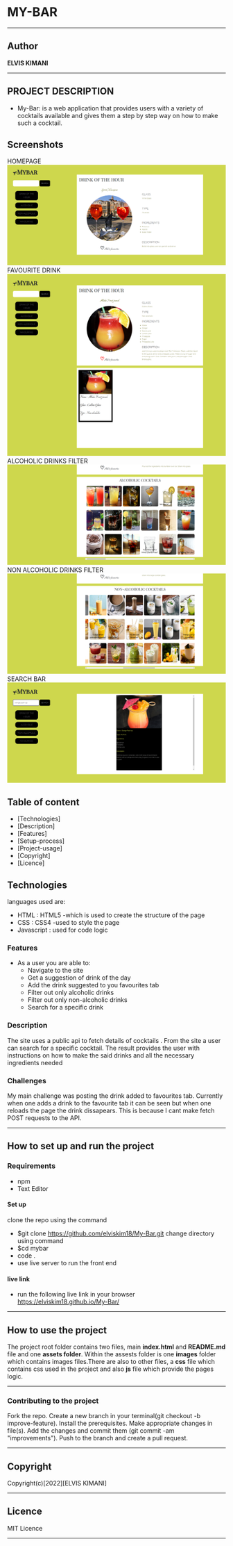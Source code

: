 # MY-BAR


***
## Author 

**ELVIS KIMANI**
***

## PROJECT DESCRIPTION
- My-Bar: is a web application that provides users with a variety of cocktails available and gives them a step by step way on how to make such a cocktail.


## Screenshots
HOMEPAGE
![image](/Assets/images/homepage.png)
FAVOURITE DRINK
![image](/Assets/images/favourite.png)
ALCOHOLIC DRINKS FILTER
![image](/Assets/images/alcoholic%20drinks.png)
NON ALCOHOLIC DRINKS FILTER
![image](/Assets/images/nonalcoholic%20drinks.png)
SEARCH BAR
![image](/Assets/images/searchbar.png)

## Table of content
- [Technologies]
- [Description]
- [Features]
- [Setup-process]
- [Project-usage]
- [Copyright]
- [Licence]

## Technologies

languages used are: 
- HTML : HTML5 -which is used to create the structure of the page
- CSS : CSS4 -used to style the page
- Javascript : used for code logic

### Features
* As a user you are able to:
    - Navigate to the site
    - Get a suggestion of drink of the day
    - Add the drink suggested to you favourites tab
    - Filter out only alcoholic drinks
    - Filter out only non-alcoholic drinks
    - Search for a specific drink

### Description
The site uses a public api to fetch details of cocktails . From the site a user can search for a specific cocktail. The result provides the user with instructions on how to make the said drinks and all the necessary ingredients needed

### Challenges
My main challenge was posting the drink added to favourites tab. Currently when one adds a drink to the favourite tab it can be seen but when one reloads the page the drink dissapears. This is because I cant make fetch POST requests to the API. 

*** 
## How to set up and run the project

### Requirements
* npm
* Text Editor

   

#### Set up
clone the repo using the command
- $git clone https://github.com/elviskim18/My-Bar.git
change directory using command
- $cd mybar
- code .
- use live server to run the front end


#### live link
 - run the following live link in your browser  https://elviskim18.github.io/My-Bar/


***
## How to use the project

The project root folder contains two files, main **index.html** and **README.md** file and one **assets folder**. Within the assests folder is one **images** folder which contains images files.There are also to other files, a **css** file which contains css used in the project and also  **js** file which provide the pages logic.
***
### Contributing to the project
Fork the repo. Create a new branch in your terminal(git checkout -b improve-feature). Install the prerequisites. Make appropriate changes in file(s). Add the changes and commit them (git commit -am "improvements"). Push to the branch and create a pull request.

***
## Copyright
 Copyright(c)[2022][ELVIS KIMANI]

***
## Licence

MIT Licence
***
